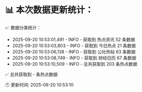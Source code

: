📊 本次数据更新统计：
==========================

📈 数据分类统计：
- 2025-09-20 10:53:01,491 - INFO - 获取到 热点资讯 52 条数据
- 2025-09-20 10:53:03,803 - INFO - 获取到 今日热点 21 条数据
- 2025-09-20 10:53:06,138 - INFO - 获取到 公社热帖 63 条数据
- 2025-09-20 10:53:08,749 - INFO - 获取到 财经日历 67 条数据
- 2025-09-20 10:53:10,509 - INFO - 总共获取到 203 条热点数据

✅ 总共获取到 - 条热点数据

🕐 更新时间: 2025-09-20 10:53:10

